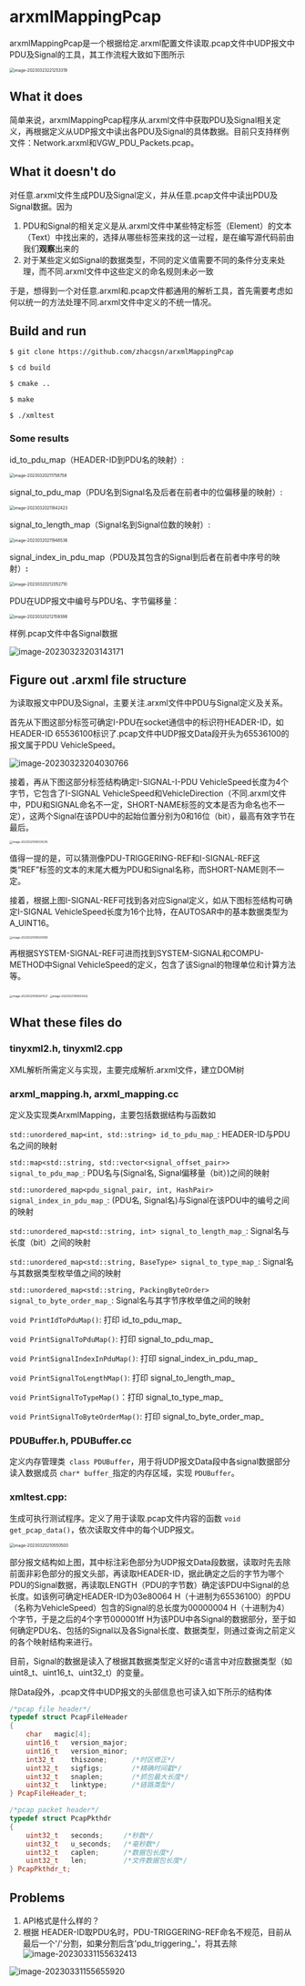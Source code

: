 arxmlMappingPcap
=========

arxmlMappingPcap是一个根据给定.arxml配置文件读取.pcap文件中UDP报文中PDU及Signal的工具，其工作流程大致如下图所示

<img src="./Users/zhacgsn/VSProjects/arxml-mapping-pcap/resources/image-20230323221253319.png" alt="image-20230323221253319" style="zoom: 50%;" />

## What it does

简单来说，arxmlMappingPcap程序从.arxml文件中获取PDU及Signal相关定义，再根据定义从UDP报文中读出各PDU及Signal的具体数据。目前只支持样例文件：Network.arxml和VGW_PDU_Packets.pcap。

## What it doesn't do

对任意.arxml文件生成PDU及Signal定义，并从任意.pcap文件中读出PDU及Signal数据。因为

1. PDU和Signal的相关定义是从.arxml文件中某些特定标签（Element）的文本（Text）中找出来的，选择从哪些标签来找的这一过程，是在编写源代码前由我们**观察**出来的
2. 对于某些定义如Signal的数据类型，不同的定义值需要不同的条件分支来处理，而不同.arxml文件中这些定义的命名规则未必一致

于是，想得到一个对任意.arxml和.pcap文件都通用的解析工具，首先需要考虑如何以统一的方法处理不同.arxml文件中定义的不统一情况。

Build and run
------

```shell
$ git clone https://github.com/zhacgsn/arxmlMappingPcap

$ cd build

$ cmake ..

$ make

$ ./xmltest
```

### Some results

id_to_pdu_map（HEADER-ID到PDU名的映射）: 

<img src="/Users/zhacgsn/VSProjects/arxml-mapping-pcap/resources/image-20230320211758758.png" alt="image-20230320211758758" style="zoom:50%;" />

signal_to_pdu_map（PDU名到Signal名及后者在前者中的位偏移量的映射）: 

<img src="/Users/zhacgsn/VSProjects/arxml-mapping-pcap/resources/image-20230320211842423.png" alt="image-20230320211842423" style="zoom:50%;" />

signal_to_length_map（Signal名到Signal位数的映射）: 

<img src="/Users/zhacgsn/VSProjects/arxml-mapping-pcap/resources/image-20230320211946536.png" alt="image-20230320211946536" style="zoom:50%;" />

signal_index_in_pdu_map（PDU及其包含的Signal到后者在前者中序号的映射）**:** 

<img src="/Users/zhacgsn/VSProjects/arxml-mapping-pcap/resources/image-20230320212052710.png" alt="image-20230320212052710" style="zoom:50%;" />

PDU在UDP报文中编号与PDU名、字节偏移量：

<img src="/Users/zhacgsn/VSProjects/arxml-mapping-pcap/resources/image-20230320212159398.png" alt="image-20230320212159398" style="zoom:50%;" />

样例.pcap文件中各Signal数据

![image-20230323203143171](/Users/zhacgsn/VSProjects/arxml-mapping-pcap/resources/image-20230323203143171.png)

## Figure out .arxml file structure

为读取报文中PDU及Signal，主要关注.arxml文件中PDU与Signal定义及关系。

首先从下图这部分标签可确定I-PDU在socket通信中的标识符HEADER-ID，如HEADER-ID 65536100标识了.pcap文件中UDP报文Data段开头为65536100的报文属于PDU VehicleSpeed。

<img src="/Users/zhacgsn/VSProjects/arxml-mapping-pcap/resources/image-20230323204030766.png" alt="image-20230323204030766"  />

接着，再从下图这部分标签结构确定I-SIGNAL-I-PDU VehicleSpeed长度为4个字节，它包含了I-SIGNAL VehicleSpeed和VehicleDirection（不同.arxml文件中，PDU和SIGNAL命名不一定，SHORT-NAME标签的文本是否为命名也不一定），这两个Signal在该PDU中的起始位置分别为0和16位（bit），最高有效字节在最后。

<img src="/Users/zhacgsn/VSProjects/arxml-mapping-pcap/resources/image-20230321095035216.png" alt="image-20230321095035216" style="zoom: 33%;" />

值得一提的是，可以猜测像PDU-TRIGGERING-REF和I-SIGNAL-REF这类“REF”标签的文本的末尾大概为PDU和Signal名称，而SHORT-NAME则不一定。

接着，根据上图I-SIGNAL-REF可找到各对应Signal定义，如从下图标签结构可确定I-SIGNAL VehicleSpeed长度为16个比特，在AUTOSAR中的基本数据类型为A_UINT16。

<img src="/Users/zhacgsn/VSProjects/arxml-mapping-pcap/resources/image-20230321095500189.png" alt="image-20230321095500189" style="zoom:33%;" />

再根据SYSTEM-SIGNAL-REF可进而找到SYSTEM-SIGNAL和COMPU-METHOD中Signal VehicleSpeed的定义，包含了该Signal的物理单位和计算方法等。

<img src="/Users/zhacgsn/VSProjects/arxml-mapping-pcap/resources/image-20230321095947521.png" alt="image-20230321095947521" style="zoom:33%;" />

<img src="/Users/zhacgsn/VSProjects/arxml-mapping-pcap/resources/image-20230321100053422.png" alt="image-20230321100053422" style="zoom:33%;" />

What these files do
----------

### tinyxml2.h, tinyxml2.cpp

XML解析所需定义与实现，主要完成解析.arxml文件，建立DOM树

### arxml_mapping.h, arxml_mapping.cc

定义及实现类ArxmlMapping，主要包括数据结构与函数如

`std::unordered_map<int, std::string> id_to_pdu_map_`: HEADER-ID与PDU名之间的映射

`std::map<std::string, std::vector<signal_offset_pair>> signal_to_pdu_map_`: PDU名与(Signal名, Signal偏移量（bit）)之间的映射

`std::unordered_map<pdu_signal_pair, int, HashPair> signal_index_in_pdu_map_`: (PDU名, Signal名)与Signal在该PDU中的编号之间的映射

`std::unordered_map<std::string, int> signal_to_length_map_`: Signal名与长度（bit）之间的映射

`std::unordered_map<std::string, BaseType> signal_to_type_map_`: Signal名与其数据类型枚举值之间的映射

`std::unordered_map<std::string, PackingByteOrder> signal_to_byte_order_map_`: Signal名与其字节序枚举值之间的映射

```void PrintIdToPduMap()```: 打印 id_to_pdu_map_

```void PrintSignalToPduMap()```: 打印 signal_to_pdu_map_

```void PrintSignalIndexInPduMap()```: 打印 signal_index_in_pdu_map_

```void PrintSignalToLengthMap()```: 打印 signal_to_length_map_

`void PrintSignalToTypeMap()`：打印 signal_to_type_map_

`void PrintSignalToByteOrderMap()`: 打印 signal_to_byte_order_map_

### PDUBuffer.h, PDUBuffer.cc

定义内存管理类` class PDUBuffer`，用于将UDP报文Data段中各signal数据部分读入数据成员 `char* buffer_`指定的内存区域，实现 `PDUBuffer`。

### xmltest.cpp:

生成可执行测试程序。定义了用于读取.pcap文件内容的函数 `void get_pcap_data()`，依次读取文件中的每个UDP报文。

<img src="/Users/zhacgsn/VSProjects/arxml-mapping-pcap/resources/image-20230320210550500.png" alt="image-20230320210550500" style="zoom:50%;" />

部分报文结构如上图，其中标注彩色部分为UDP报文Data段数据，读取时先去除前面非彩色部分的报文头部，再读取HEADER-ID，据此确定之后的字节为哪个PDU的Signal数据，再读取LENGTH（PDU的字节数）确定该PDU中Signal的总长度。如该例可确定HEADER-ID为03e80064 H（十进制为65536100）的PDU（名称为VehicleSpeed）包含的Signal的总长度为00000004 H（十进制为4）个字节，于是之后的4个字节000001ff H为该PDU中各Signal的数据部分，至于如何确定PDU名、包括的Signal以及各Signal长度、数据类型，则通过查询之前定义的各个映射结构来进行。

目前，Signal的数据是读入了根据其数据类型定义好的c语言中对应数据类型（如uint8_t、uint16_t、uint32_t）的变量。

除Data段外，.pcap文件中UDP报文的头部信息也可读入如下所示的结构体

```C++
/*pcap file header*/
typedef struct PcapFileHeader
{
    char   magic[4];
    uint16_t   version_major;
    uint16_t   version_minor;
    int32_t    thiszone;      /*时区修正*/
    uint32_t   sigfigs;       /*精确时间戳*/
    uint32_t   snaplen;       /*抓包最大长度*/
    uint32_t   linktype;      /*链路类型*/
} PcapFileHeader_t;

/*pcap packet header*/
typedef struct PcapPkthdr
{
    uint32_t   seconds;     /*秒数*/
    uint32_t   u_seconds;   /*毫秒数*/
    uint32_t   caplen;      /*数据包长度*/
    uint32_t   len;         /*文件数据包长度*/
} PcapPkthdr_t;
```

## Problems

1. API格式是什么样的？
2. 根据 HEADER-ID取PDU名时，PDU-TRIGGERING-REF命名不规范，目前从最后一个'/'分割，如果分割后含'pdu_triggering_'，将其去除![image-20230331155632413](/Users/zhacgsn/VSProjects/arxml-mapping-pcap/resources/image-20230331155632413.png)

![image-20230331155655920](/Users/zhacgsn/VSProjects/arxml-mapping-pcap/resources/image-20230331155655920.png)
